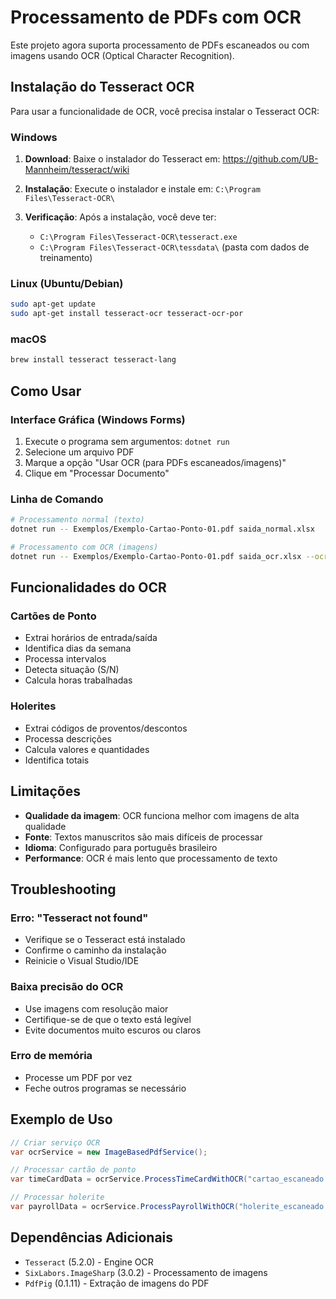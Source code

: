 # Processamento de PDFs com OCR

Este projeto agora suporta processamento de PDFs escaneados ou com imagens usando OCR (Optical Character Recognition).

## Instalação do Tesseract OCR

Para usar a funcionalidade de OCR, você precisa instalar o Tesseract OCR:

### Windows

1. **Download**: Baixe o instalador do Tesseract em:
   https://github.com/UB-Mannheim/tesseract/wiki

2. **Instalação**: Execute o instalador e instale em:
   `C:\Program Files\Tesseract-OCR\`

3. **Verificação**: Após a instalação, você deve ter:
   - `C:\Program Files\Tesseract-OCR\tesseract.exe`
   - `C:\Program Files\Tesseract-OCR\tessdata\` (pasta com dados de treinamento)

### Linux (Ubuntu/Debian)

```bash
sudo apt-get update
sudo apt-get install tesseract-ocr tesseract-ocr-por
```

### macOS

```bash
brew install tesseract tesseract-lang
```

## Como Usar

### Interface Gráfica (Windows Forms)

1. Execute o programa sem argumentos: `dotnet run`
2. Selecione um arquivo PDF
3. Marque a opção "Usar OCR (para PDFs escaneados/imagens)"
4. Clique em "Processar Documento"

### Linha de Comando

```bash
# Processamento normal (texto)
dotnet run -- Exemplos/Exemplo-Cartao-Ponto-01.pdf saida_normal.xlsx

# Processamento com OCR (imagens)
dotnet run -- Exemplos/Exemplo-Cartao-Ponto-01.pdf saida_ocr.xlsx --ocr
```

## Funcionalidades do OCR

### Cartões de Ponto
- Extrai horários de entrada/saída
- Identifica dias da semana
- Processa intervalos
- Detecta situação (S/N)
- Calcula horas trabalhadas

### Holerites
- Extrai códigos de proventos/descontos
- Processa descrições
- Calcula valores e quantidades
- Identifica totais

## Limitações

- **Qualidade da imagem**: OCR funciona melhor com imagens de alta qualidade
- **Fonte**: Textos manuscritos são mais difíceis de processar
- **Idioma**: Configurado para português brasileiro
- **Performance**: OCR é mais lento que processamento de texto

## Troubleshooting

### Erro: "Tesseract not found"
- Verifique se o Tesseract está instalado
- Confirme o caminho da instalação
- Reinicie o Visual Studio/IDE

### Baixa precisão do OCR
- Use imagens com resolução maior
- Certifique-se de que o texto está legível
- Evite documentos muito escuros ou claros

### Erro de memória
- Processe um PDF por vez
- Feche outros programas se necessário

## Exemplo de Uso

```csharp
// Criar serviço OCR
var ocrService = new ImageBasedPdfService();

// Processar cartão de ponto
var timeCardData = ocrService.ProcessTimeCardWithOCR("cartao_escaneado.pdf");

// Processar holerite
var payrollData = ocrService.ProcessPayrollWithOCR("holerite_escaneado.pdf");
```

## Dependências Adicionais

- `Tesseract` (5.2.0) - Engine OCR
- `SixLabors.ImageSharp` (3.0.2) - Processamento de imagens
- `PdfPig` (0.1.11) - Extração de imagens do PDF
